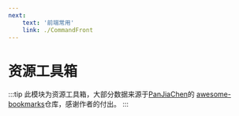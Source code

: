 ```yaml
---
next: 
    text: '前端常用'
    link: ./CommandFront
---
```

# 资源工具箱 <Badge type="danger" text="justin" />
:::tip 
此模块为资源工具箱，大部分数据来源于[PanJiaChen](https://github.com/PanJiaChen)的 [awesome-bookmarks](https://github.com/PanJiaChen/awesome-bookmarks)仓库，感谢作者的付出。
:::